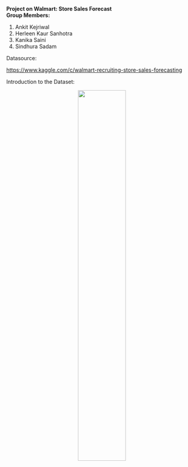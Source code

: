 **Project on Walmart: Store Sales Forecast**</br>
**Group Members:**
1. Ankit Kejriwal
2. Herleen Kaur Sanhotra
3. Kanika Saini
4. Sindhura Sadam

Datasource:

https://www.kaggle.com/c/walmart-recruiting-store-sales-forecasting

Introduction to the Dataset:




<p align="center"> 
    <img src="https://upload.wikimedia.org/wikipedia/commons/b/b9/CRISP-DM_Process_Diagram.png" height="50%" width="50%">
</p>
